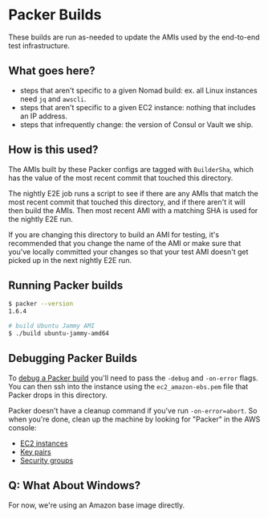 # Packer Builds

These builds are run as-needed to update the AMIs used by the end-to-end test
infrastructure.

## What goes here?

* steps that aren't specific to a given Nomad build: ex. all Linux instances
  need `jq` and `awscli`.
* steps that aren't specific to a given EC2 instance: nothing that includes an
  IP address.
* steps that infrequently change: the version of Consul or Vault we ship.

## How is this used?

The AMIs built by these Packer configs are tagged with `BuilderSha`, which has
the value of the most recent commit that touched this directory.

The nightly E2E job runs a script to see if there are any AMIs that match the
most recent commit that touched this directory, and if there aren't it will then
build the AMIs. Then most recent AMI with a matching SHA is used for the nightly
E2E run.

If you are changing this directory to build an AMI for testing, it's recommended
that you change the name of the AMI or make sure that you've locally committed
your changes so that your test AMI doesn't get picked up in the next nightly E2E
run.

## Running Packer builds

```sh
$ packer --version
1.6.4

# build Ubuntu Jammy AMI
$ ./build ubuntu-jammy-amd64
```

## Debugging Packer Builds

To [debug a Packer build](https://www.packer.io/docs/other/debugging.html)
you'll need to pass the `-debug` and `-on-error` flags. You can then ssh into
the instance using the `ec2_amazon-ebs.pem` file that Packer drops in this
directory.

Packer doesn't have a cleanup command if you've run `-on-error=abort`. So when
you're done, clean up the machine by looking for "Packer" in the AWS console:
* [EC2 instances](https://console.aws.amazon.com/ec2/home?region=us-east-1#Instances:search=Packer;sort=tag:Name)
* [Key pairs](https://console.aws.amazon.com/ec2/v2/home?region=us-east-1#KeyPairs:search=packer;sort=keyName)
* [Security groups](https://console.aws.amazon.com/ec2/v2/home?region=us-east-1#SecurityGroups:search=packer;sort=groupName)

## Q: What About Windows?

For now, we're using an Amazon base image directly.
